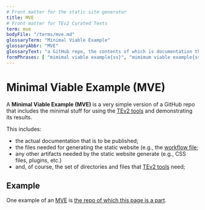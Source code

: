```yaml
---
# Front matter for the static site generator
title: MVE
# Front matter for TEv2 Curated Texts
term: mve
bodyFile: "/terms/mve.md"
glossaryTerm: "Minimal Viable Example"
glossaryAbbr: "MVE"
glossaryText: "a GitHub repo, the contents of which is documentation that is published as a static website using GitHub Pages or Jekyll, and that includes the minimal stuff for using the [TEv2 tools](@tev2) and demonstrating its results."
formPhrases: [ "mimimal viable example{ss}", "mimimum viable example{ss}", "mve{ss}" ]
---
```


# Minimal Viable Example (MVE) 

A **Minimal Viable Example (MVE)** is a very simple version of a GitHub repo that includes the minimal stuff for using the [TEv2 tools](@tev2) and demonstrating its results.

This includes:
- the actual documentation that is to be published;
- the files needed for generating the static website (e.g., the [workflow file](@);
- any other artifacts needed by the static website generate (e.g., CSS files, plugins, etc.)
- and, of course, the set of directories and files that [TEv2 tools](@tev2) need;

## Example

One example of an [MVE](@) is [the repo of which this page is a part](https://github.com/tno-terminology-design/tev2-mve).